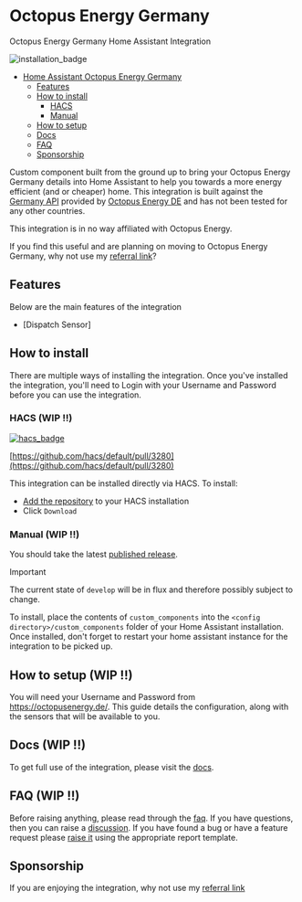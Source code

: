 # Octopus Energy Germany
Octopus Energy Germany Home Assistant Integration

![installation_badge](https://img.shields.io/badge/dynamic/json?color=41BDF5&logo=home-assistant&label=integration%20usage&suffix=%20installs&cacheSeconds=15600&url=https://analytics.home-assistant.io/custom_integrations.json&query=$.octopus_germany.total) 
- [Home Assistant Octopus Energy Germany](#home-assistant-octopus-energy-germany)
  - [Features](#features)
  - [How to install](#how-to-install)
    - [HACS](#hacs)
    - [Manual](#manual)
  - [How to setup](#how-to-setup)
  - [Docs](#docs)
  - [FAQ](#faq)
  - [Sponsorship](#sponsorship)

Custom component built from the ground up to bring your Octopus Energy Germany details into Home Assistant to help you towards a more energy efficient (and or cheaper) home. This integration is built against the [Germany API](https://api.oeg-kraken.energy/v1/graphql/) provided by [Octopus Energy DE](https://octopusenergy.de/blog/ratgeber/auf-der-suche-nach-deutschen-energie-vorreitern) and has not been tested for any other countries. 

This integration is in no way affiliated with Octopus Energy.

If you find this useful and are planning on moving to Octopus Energy Germany, why not use my [referral link](https://share.octopusenergy.de/free-cat-744)?

## Features

Below are the main features of the integration

* [Dispatch Sensor]

## How to install

There are multiple ways of installing the integration. Once you've installed the integration, you'll need to Login with your Username and Password before you can use the integration.

### HACS (WIP !!)

[![hacs_badge](https://img.shields.io/badge/HACS-Default-41BDF5.svg?style=for-the-badge)](https://github.com/hacs/integration) 

[https://github.com/hacs/default/pull/3280](https://github.com/hacs/default/pull/3280)

This integration can be installed directly via HACS. To install:

* [Add the repository](https://my.home-assistant.io/redirect/hacs_repository/?owner=thecem&repository=octopus_germany&category=integration) to your HACS installation
* Click `Download`

### Manual (WIP !!)

You should take the latest [published release](https://github.com/thecem/octopus_germany/releases). 

> [!IMPORTANT]
> The current state of `develop` will be in flux and therefore possibly subject to change.

To install, place the contents of `custom_components` into the `<config directory>/custom_components` folder of your Home Assistant installation. Once installed, don't forget to restart your home assistant instance for the integration to be picked up.

## How to setup (WIP !!)

You will need your Username and Password from https://octopusenergy.de/. This guide details the configuration, along with the sensors that will be available to you.

## Docs  (WIP !!)

To get full use of the integration, please visit the [docs](https://thecem.github.io/octopus_germany/).

## FAQ  (WIP !!)

Before raising anything, please read through the [faq](https://thecem.github.io/octopus_germany/faq). If you have questions, then you can raise a [discussion](https://thecem.github.io/octopus_germany/discussions). If you have found a bug or have a feature request please [raise it](https://thecem.github.io/octopus_germany/issues) using the appropriate report template.

## Sponsorship

If you are enjoying the integration, why not use my [referral link](https://share.octopusenergy.de/free-cat-744)
